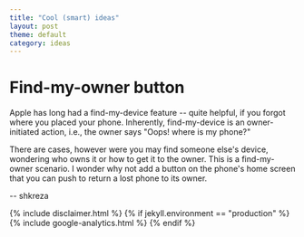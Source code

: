 ```yaml
---
title: "Cool (smart) ideas"
layout: post
theme: default
category: ideas
---
```


# Find-my-owner button
Apple has long had a find-my-device feature -- quite helpful, if you forgot
where you placed your phone. Inherently, find-my-device is an owner-initiated
action, i.e., the owner says "Oops! where is my phone?"

There are cases, however were you may find someone else's device, wondering who
owns it or how to get it to the owner. This is a find-my-owner scenario. I
wonder why not add a button on the phone's home screen that you can push to
return a lost phone to its owner.

-- shkreza

{% include disclaimer.html %}
{% if jekyll.environment == "production" %}
  {% include google-analytics.html %}
{% endif %}
